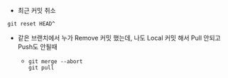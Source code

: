 * 최근 커밋 취소

```git reset HEAD^```

* 같은 브랜치에서 누가 Remove 커밋 했는데, 나도 Local 커밋 해서 Pull 안되고 Push도 안될때

  * ```
    git merge --abort
    git pull
    ```

